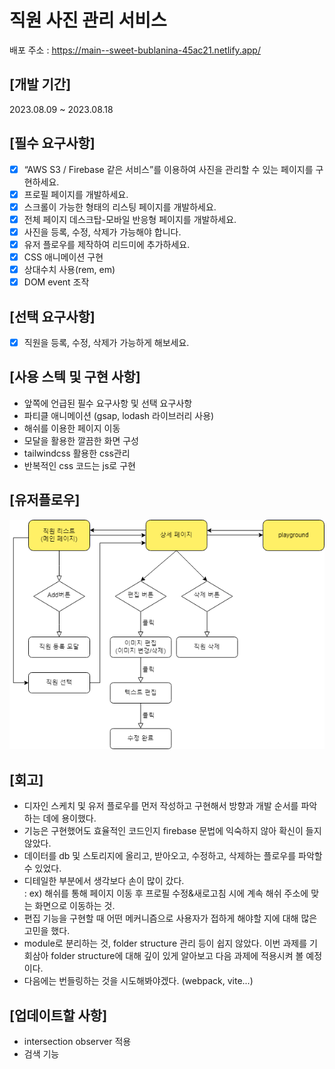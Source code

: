 # 직원 사진 관리 서비스

배포 주소 : https://main--sweet-bublanina-45ac21.netlify.app/

## [개발 기간]

2023.08.09 ~ 2023.08.18

## [필수 요구사항]

- [x] “AWS S3 / Firebase 같은 서비스”를 이용하여 사진을 관리할 수 있는 페이지를 구현하세요.
- [x] 프로필 페이지를 개발하세요.
- [x] 스크롤이 가능한 형태의 리스팅 페이지를 개발하세요.
- [x] 전체 페이지 데스크탑-모바일 반응형 페이지를 개발하세요.
- [x] 사진을 등록, 수정, 삭제가 가능해야 합니다.
- [x] 유저 플로우를 제작하여 리드미에 추가하세요.
- [x] CSS 애니메이션 구현
- [x] 상대수치 사용(rem, em)
- [x] DOM event 조작

## [선택 요구사항]

- [x] 직원을 등록, 수정, 삭제가 가능하게 해보세요.

## [사용 스텍 및 구현 사항]

- 앞쪽에 언급된 필수 요구사항 및 선택 요구사항
- 파티클 애니메이션 (gsap, lodash 라이브러리 사용)
- 해쉬를 이용한 페이지 이동
- 모달을 활용한 깔끔한 화면 구성
- tailwindcss 활용한 css관리
- 반복적인 css 코드는 js로 구현

## [유저플로우]

![user flow](./assets/images/유저플로우.drawio.png)

## [회고]

- 디자인 스케치 및 유저 플로우를 먼저 작성하고 구현해서 방향과 개발 순서를 파악하는 데에 용이했다.
- 기능은 구현했어도 효율적인 코드인지 firebase 문법에 익숙하지 않아 확신이 들지 않았다.
- 데이터를 db 및 스토리지에 올리고, 받아오고, 수정하고, 삭제하는 플로우를 파악할 수 있었다.
- 디테일한 부분에서 생각보다 손이 많이 갔다. <br>
  : ex) 해쉬를 통해 페이지 이동 후 프로필 수정&새로고침 시에 계속 해쉬 주소에 맞는 화면으로 이동하는 것.
- 편집 기능을 구현할 때 어떤 메커니즘으로 사용자가 접하게 해야할 지에 대해 많은 고민을 했다.
- module로 분리하는 것, folder structure 관리 등이 쉽지 않았다. 이번 과제를 기회삼아 folder structure에 대해 깊이 있게 알아보고 다음 과제에 적용시켜 볼 예정이다.
- 다음에는 번들링하는 것을 시도해봐야겠다. (webpack, vite...)

## [업데이트할 사항]

- intersection observer 적용
- 검색 기능
